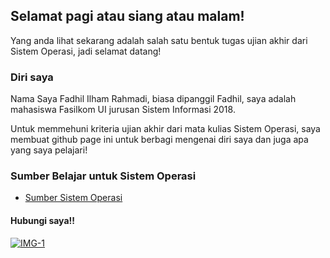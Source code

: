 ---
---
## Selamat pagi atau siang atau malam!

Yang anda lihat sekarang adalah salah satu bentuk tugas ujian akhir dari Sistem Operasi, jadi selamat datang!

### Diri saya 

Nama Saya Fadhil Ilham Rahmadi, biasa dipanggil Fadhil, saya adalah mahasiswa Fasilkom UI jurusan Sistem Informasi 2018.

Untuk memmehuni kriteria ujian akhir dari mata kulias Sistem Operasi, saya membuat github page ini untuk berbagi mengenai diri saya dan juga apa yang saya pelajari!

### Sumber Belajar untuk Sistem Operasi

* [Sumber Sistem Operasi](URLs/)

#### Hubungi saya!!

[<img src="https://pngimg.com/uploads/twitter/twitter_PNG3.png" alt="IMG-1" border="0" widht="20px">](https://twitter.com/fadhilhmr)
